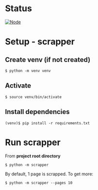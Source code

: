 # Status

[![Node](https://github.com/plpabla/krk_prices/actions/workflows/frontent-build.yml/badge.svg)](https://github.com/plpabla/krk_prices/actions/workflows/frontent-build.yml)

# Setup - scrapper

## Create venv (if not created)

    $ python -m venv venv

## Activate

    $ source venv/bin/activate

## Install dependencies

    (venv)$ pip install -r requirements.txt

# Run scrapper

From **project root directory**

    $ python -m scrapper

By default, 1 page is scrapped. To get more:

    $ python -m scrapper --pages 10
